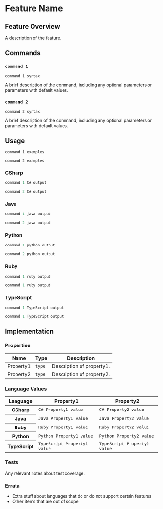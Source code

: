 # Feature Name

## Feature Overview

A description of the feature.


## Commands

### `command 1`

`command 1 syntax`

A brief description of the command, including any optional parameters or parameters with default values.

### `command 2`

`command 2 syntax`

A brief description of the command, including any optional parameters or parameters with default values.

## Usage

```gls
command 1 examples
```

```gls
command 2 examples
```

### CSharp

```csharp
command 1 C# output
```

```csharp
command 2 C# output
```

### Java

```java
command 1 java output
```

```java
command 2 java output
```

### Python

```python
command 1 python output
```

```python
command 2 python output
```

### Ruby

```ruby
command 1 ruby output
```

```ruby
command 1 ruby output
```

### TypeScript

```typescript
command 1 TypeScript output
```

```typescript
command 1 TypeScript output
```


## Implementation

### Properties

<table>
    <thead>
        <th>Name</th>
        <th>Type</th>
        <th>Description</th>
    </thead>
    <tbody>
        <tr>
            <td>Property1</td>
            <td><code>type</code></td>
            <td>Description of property1.</td>
        </tr>
        <tr>
            <td>Property2</td>
            <td><code>type</code></td>
            <td>Description of property2.</td>
        </tr>
    </tbody>
</table>

### Language Values

<table>
    <thead>
        <th>Language</th>
        <th>Property1</th>
        <th>Property2</th>
    </thead>
    <tbody>
        <tr>
            <th>CSharp</th>
            <td><code>C# Property1 value</code></td>
            <td><code>C# Property2 value</code></td>
        </tr>
        <tr>
            <th>Java</th>
            <td><code>Java Property1 value</code></td>
            <td><code>Java Property2 value</code></td>
        </tr>
        <tr>
            <th>Ruby</th>
            <td><code>Ruby Property1 value</code></td>
            <td><code>Ruby Property2 value</code></td>
        </tr>
        <tr>
            <th>Python</th>
            <td><code>Python Property1 value</code></td>
            <td><code>Python Property2 value</code></td>
        </tr>
        <tr>
            <th>TypeScript</th>
            <td><code>TypeScript Property1 value</code></td>
            <td><code>TypeScript Property2 value</code></td>
        </tr>
    </tbody>
</table>

### Tests

Any relevant notes about test coverage. 

### Errata

* Extra stuff about languages that do or do not support certain features
* Other items that are out of scope
